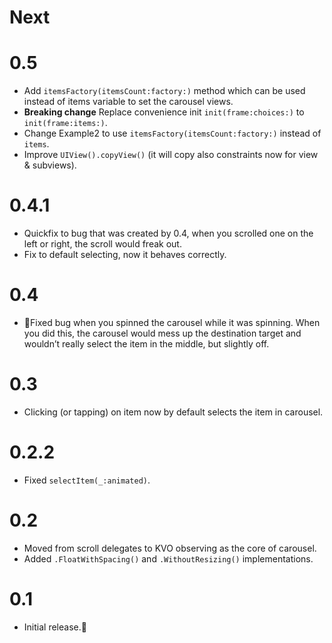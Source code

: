 # Next

# 0.5
- Add `itemsFactory(itemsCount:factory:)` method which can be used instead of items variable to set the carousel views.
- **Breaking change** Replace convenience init `init(frame:choices:)` to `init(frame:items:)`.
- Change Example2 to use `itemsFactory(itemsCount:factory:)` instead of `items`.
- Improve `UIView().copyView()` (it will copy also constraints now for view & subviews).

# 0.4.1
- Quickfix to bug that was created by 0.4, when you scrolled one on the left or right, the scroll would freak out.
- Fix to default selecting, now it behaves correctly.

# 0.4
- 🚀Fixed bug when you spinned the carousel while it was spinning. When you did this, the carousel would mess up the destination target and wouldn’t really select the item in the middle, but slightly off.

# 0.3
- Clicking (or tapping) on item now by default selects the item in carousel.

# 0.2.2
- Fixed `selectItem(_:animated)`.

# 0.2
- Moved from scroll delegates to KVO observing as the core of carousel.
- Added `.FloatWithSpacing()` and `.WithoutResizing()` implementations.

# 0.1
- Initial release.🎉
